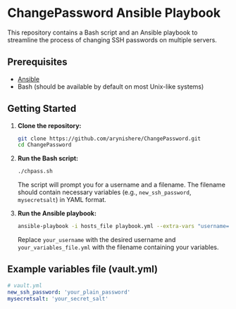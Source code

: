 # ChangePassword Ansible Playbook

This repository contains a Bash script and an Ansible playbook to streamline the process of changing SSH passwords on multiple servers.

## Prerequisites

- [Ansible](https://www.ansible.com/)
- Bash (should be available by default on most Unix-like systems)

## Getting Started

1. **Clone the repository:**

    ```bash
    git clone https://github.com/arynishere/ChangePassword.git
    cd ChangePassword
    ```

2. **Run the Bash script:**

    ```bash
    ./chpass.sh
    ```

    The script will prompt you for a username and a filename. The filename should contain necessary variables (e.g., `new_ssh_password`, `mysecretsalt`) in YAML format.

3. **Run the Ansible playbook:**

    ```bash
    ansible-playbook -i hosts_file playbook.yml --extra-vars "username=your_username filename=your_variables_file.yml"
    ```

    Replace `your_username` with the desired username and `your_variables_file.yml` with the filename containing your variables.

## Example variables file (vault.yml)

```yaml
# vault.yml
new_ssh_password: 'your_plain_password'
mysecretsalt: 'your_secret_salt'
